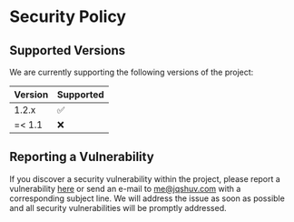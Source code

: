 # Security Policy

## Supported Versions

We are currently supporting the following versions of the project:

| Version | Supported          |
| ------- | ------------------ |
| 1.2.x   | :white_check_mark: |
| =< 1.1  | :x:                |

## Reporting a Vulnerability

If you discover a security vulnerability within the project, please report a vulnerability [here](https://github.com/jqshuv/short/security) or send an e-mail to [me@jqshuv.com](mailto:me@jqshuv.com) with a corresponding subject line. We will address the issue as soon as possible and all security vulnerabilities will be promptly addressed.
